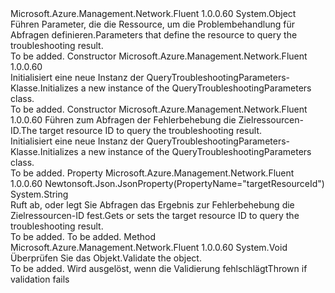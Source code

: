<Type Name="QueryTroubleshootingParameters" FullName="Microsoft.Azure.Management.Network.Fluent.Models.QueryTroubleshootingParameters">
  <TypeSignature Language="C#" Value="public class QueryTroubleshootingParameters" />
  <TypeSignature Language="ILAsm" Value=".class public auto ansi beforefieldinit QueryTroubleshootingParameters extends System.Object" />
  <TypeSignature Language="DocId" Value="T:Microsoft.Azure.Management.Network.Fluent.Models.QueryTroubleshootingParameters" />
  <TypeSignature Language="VB.NET" Value="Public Class QueryTroubleshootingParameters" />
  <TypeSignature Language="F#" Value="type QueryTroubleshootingParameters = class" />
  <AssemblyInfo>
    <AssemblyName>Microsoft.Azure.Management.Network.Fluent</AssemblyName>
    <AssemblyVersion>1.0.0.60</AssemblyVersion>
  </AssemblyInfo>
  <Base>
    <BaseTypeName>System.Object</BaseTypeName>
  </Base>
  <Interfaces />
  <Docs>
    <summary>
            <span data-ttu-id="6ebcc-101">Führen Parameter, die die Ressource, um die Problembehandlung für Abfragen definieren.</span><span class="sxs-lookup"><span data-stu-id="6ebcc-101">Parameters that define the resource to query the troubleshooting result.</span></span>
            </summary>
    <remarks>To be added.</remarks>
  </Docs>
  <Members>
    <Member MemberName=".ctor">
      <MemberSignature Language="C#" Value="public QueryTroubleshootingParameters ();" />
      <MemberSignature Language="ILAsm" Value=".method public hidebysig specialname rtspecialname instance void .ctor() cil managed" />
      <MemberSignature Language="DocId" Value="M:Microsoft.Azure.Management.Network.Fluent.Models.QueryTroubleshootingParameters.#ctor" />
      <MemberSignature Language="VB.NET" Value="Public Sub New ()" />
      <MemberType>Constructor</MemberType>
      <AssemblyInfo>
        <AssemblyName>Microsoft.Azure.Management.Network.Fluent</AssemblyName>
        <AssemblyVersion>1.0.0.60</AssemblyVersion>
      </AssemblyInfo>
      <Parameters />
      <Docs>
        <summary>
            <span data-ttu-id="6ebcc-102">Initialisiert eine neue Instanz der QueryTroubleshootingParameters-Klasse.</span><span class="sxs-lookup"><span data-stu-id="6ebcc-102">Initializes a new instance of the QueryTroubleshootingParameters class.</span></span>
            </summary>
        <remarks>To be added.</remarks>
      </Docs>
    </Member>
    <Member MemberName=".ctor">
      <MemberSignature Language="C#" Value="public QueryTroubleshootingParameters (string targetResourceId);" />
      <MemberSignature Language="ILAsm" Value=".method public hidebysig specialname rtspecialname instance void .ctor(string targetResourceId) cil managed" />
      <MemberSignature Language="DocId" Value="M:Microsoft.Azure.Management.Network.Fluent.Models.QueryTroubleshootingParameters.#ctor(System.String)" />
      <MemberSignature Language="VB.NET" Value="Public Sub New (targetResourceId As String)" />
      <MemberSignature Language="F#" Value="new Microsoft.Azure.Management.Network.Fluent.Models.QueryTroubleshootingParameters : string -&gt; Microsoft.Azure.Management.Network.Fluent.Models.QueryTroubleshootingParameters" Usage="new Microsoft.Azure.Management.Network.Fluent.Models.QueryTroubleshootingParameters targetResourceId" />
      <MemberType>Constructor</MemberType>
      <AssemblyInfo>
        <AssemblyName>Microsoft.Azure.Management.Network.Fluent</AssemblyName>
        <AssemblyVersion>1.0.0.60</AssemblyVersion>
      </AssemblyInfo>
      <Parameters>
        <Parameter Name="targetResourceId" Type="System.String" />
      </Parameters>
      <Docs>
        <param name="targetResourceId"><span data-ttu-id="6ebcc-103">Führen zum Abfragen der Fehlerbehebung die Zielressourcen-ID.</span><span class="sxs-lookup"><span data-stu-id="6ebcc-103">The target resource ID to query the troubleshooting result.</span></span></param>
        <summary>
            <span data-ttu-id="6ebcc-104">Initialisiert eine neue Instanz der QueryTroubleshootingParameters-Klasse.</span><span class="sxs-lookup"><span data-stu-id="6ebcc-104">Initializes a new instance of the QueryTroubleshootingParameters class.</span></span>
            </summary>
        <remarks>To be added.</remarks>
      </Docs>
    </Member>
    <Member MemberName="TargetResourceId">
      <MemberSignature Language="C#" Value="public string TargetResourceId { get; set; }" />
      <MemberSignature Language="ILAsm" Value=".property instance string TargetResourceId" />
      <MemberSignature Language="DocId" Value="P:Microsoft.Azure.Management.Network.Fluent.Models.QueryTroubleshootingParameters.TargetResourceId" />
      <MemberSignature Language="VB.NET" Value="Public Property TargetResourceId As String" />
      <MemberSignature Language="F#" Value="member this.TargetResourceId : string with get, set" Usage="Microsoft.Azure.Management.Network.Fluent.Models.QueryTroubleshootingParameters.TargetResourceId" />
      <MemberType>Property</MemberType>
      <AssemblyInfo>
        <AssemblyName>Microsoft.Azure.Management.Network.Fluent</AssemblyName>
        <AssemblyVersion>1.0.0.60</AssemblyVersion>
      </AssemblyInfo>
      <Attributes>
        <Attribute>
          <AttributeName>Newtonsoft.Json.JsonProperty(PropertyName="targetResourceId")</AttributeName>
        </Attribute>
      </Attributes>
      <ReturnValue>
        <ReturnType>System.String</ReturnType>
      </ReturnValue>
      <Docs>
        <summary>
            <span data-ttu-id="6ebcc-105">Ruft ab, oder legt Sie Abfragen das Ergebnis zur Fehlerbehebung die Zielressourcen-ID fest.</span><span class="sxs-lookup"><span data-stu-id="6ebcc-105">Gets or sets the target resource ID to query the troubleshooting result.</span></span>
            </summary>
        <value>To be added.</value>
        <remarks>To be added.</remarks>
      </Docs>
    </Member>
    <Member MemberName="Validate">
      <MemberSignature Language="C#" Value="public virtual void Validate ();" />
      <MemberSignature Language="ILAsm" Value=".method public hidebysig newslot virtual instance void Validate() cil managed" />
      <MemberSignature Language="DocId" Value="M:Microsoft.Azure.Management.Network.Fluent.Models.QueryTroubleshootingParameters.Validate" />
      <MemberSignature Language="VB.NET" Value="Public Overridable Sub Validate ()" />
      <MemberSignature Language="F#" Value="abstract member Validate : unit -&gt; unit&#xA;override this.Validate : unit -&gt; unit" Usage="queryTroubleshootingParameters.Validate " />
      <MemberType>Method</MemberType>
      <AssemblyInfo>
        <AssemblyName>Microsoft.Azure.Management.Network.Fluent</AssemblyName>
        <AssemblyVersion>1.0.0.60</AssemblyVersion>
      </AssemblyInfo>
      <ReturnValue>
        <ReturnType>System.Void</ReturnType>
      </ReturnValue>
      <Parameters />
      <Docs>
        <summary>
            <span data-ttu-id="6ebcc-106">Überprüfen Sie das Objekt.</span><span class="sxs-lookup"><span data-stu-id="6ebcc-106">Validate the object.</span></span>
            </summary>
        <remarks>To be added.</remarks>
        <exception cref="T:Microsoft.Rest.ValidationException">
            <span data-ttu-id="6ebcc-107">Wird ausgelöst, wenn die Validierung fehlschlägt</span><span class="sxs-lookup"><span data-stu-id="6ebcc-107">Thrown if validation fails</span></span>
            </exception>
      </Docs>
    </Member>
  </Members>
</Type>